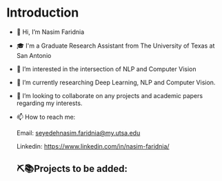   # Introduction

- 👋 Hi, I’m Nasim Faridnia
- 🎓 I'm a Graduate Research Assistant from The University of Texas at San Antonio
- 👀 I’m interested in the intersection of NLP and Computer Vision
- 🌱 I’m currently researching Deep Learning, NLP and Computer Vision.
- 💞️ I’m looking to collaborate on any projects and academic papers regarding my interests.
- 📫 How to reach me: 
 
     Email: seyedehnasim.faridnia@my.utsa.edu
     
    Linkedin: https://www.linkedin.com/in/nasim-faridnia/
    
    
    
    
    
    ## ⛏📚Projects to be added:
 
   

<!---
NassimF/NassimF is a ✨ special ✨ repository because its `README.md` (this file) appears on your GitHub profile.
You can click the Preview link to take a look at your changes.
--->
